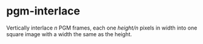# pgm-interlace
Vertically interlace *n* PGM frames, each one *height/n* pixels in width into
one square image with a width the same as the height.
